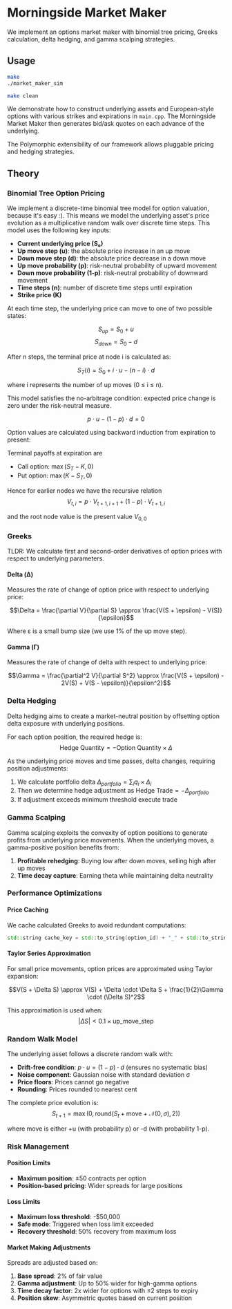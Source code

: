 # Morningside Market Maker

We implement an options market maker with binomial tree pricing, Greeks calculation, delta hedging, and gamma scalping strategies.

## Usage

```bash
make
./market_maker_sim

make clean
```
We demonstrate how to construct underlying assets and European-style options with various strikes and expirations in `main.cpp`. The Morningside Market Maker then generates bid/ask quotes on each advance of the underlying. 

The Polymorphic extensibility of our framework allows pluggable pricing and hedging strategies.

## Theory

### Binomial Tree Option Pricing

We implement a discrete-time binomial tree model for option valuation, because it's easy :). This means we model the underlying asset's price evolution as a multiplicative random walk over discrete time steps. This model uses the following key inputs:

- **Current underlying price (S₀)**
- **Up move step (u)**: the absolute price increase in an up move
- **Down move step (d)**: the absolute price decrease in a down move  
- **Up move probability (p)**: risk-neutral probability of upward movement
- **Down move probability (1-p)**: risk-neutral probability of downward movement
- **Time steps (n)**: number of discrete time steps until expiration
- **Strike price (K)**

At each time step, the underlying price can move to one of two possible states:

$$S_{up} = S_0 + u$$
$$S_{down} = S_0 - d$$

After n steps, the terminal price at node i is calculated as:

$$S_T(i) = S_0 + i \cdot u - (n-i) \cdot d$$

where i represents the number of up moves (0 ≤ i ≤ n).

This model satisfies the no-arbitrage condition: expected price change is zero under the risk-neutral measure.

$$p \cdot u - (1-p) \cdot d = 0$$

Option values are calculated using backward induction from expiration to present:

Terminal payoffs at expiration are
   - Call option: $\max(S_T - K, 0)$
   - Put option: $\max(K - S_T, 0)$

Hence for earlier nodes we have the recursive relation
   $$V_{t,i} = p \cdot V_{t+1,i+1} + (1-p) \cdot V_{t+1,i}$$

and the root node value is the present value $V_{0,0}$

### Greeks

TLDR: We calculate first and second-order derivatives of option prices with respect to underlying parameters.

#### Delta (Δ)
Measures the rate of change of option price with respect to underlying price:

$$\Delta = \frac{\partial V}{\partial S} \approx \frac{V(S + \epsilon) - V(S)}{\epsilon}$$

Where ε is a small bump size (we use 1% of the up move step).

#### Gamma (Γ) 
Measures the rate of change of delta with respect to underlying price:

$$\Gamma = \frac{\partial^2 V}{\partial S^2} \approx \frac{V(S + \epsilon) - 2V(S) + V(S - \epsilon)}{\epsilon^2}$$

### Delta Hedging

Delta hedging aims to create a market-neutral position by offsetting option delta exposure with underlying positions.

For each option position, the required hedge is:
$$\text{Hedge Quantity} = -\text{Option Quantity} \times \Delta$$

As the underlying price moves and time passes, delta changes, requiring position adjustments:

1. We calculate portfolio delta $\Delta_{portfolio} = \sum_i q_i \times \Delta_i$
2. Then we determine hedge adjustment as $\text{Hedge Trade} = -\Delta_{portfolio}$  
3. If adjustment exceeds minimum threshold execute trade

### Gamma Scalping

Gamma scalping exploits the convexity of option positions to generate profits from underlying price movements. When the underlying moves, a gamma-positive position benefits from:

1. **Profitable rehedging**: Buying low after down moves, selling high after up moves
2. **Time decay capture**: Earning theta while maintaining delta neutrality

### Performance Optimizations

#### Price Caching
We cache calculated Greeks to avoid redundant computations:
```cpp
std::string cache_key = std::to_string(option_id) + "_" + std::to_string(price);
```

#### Taylor Series Approximation
For small price movements, option prices are approximated using Taylor expansion:

$$V(S + \Delta S) \approx V(S) + \Delta \cdot \Delta S + \frac{1}{2}\Gamma \cdot (\Delta S)^2$$

This approximation is used when:
$$|\Delta S| < 0.1 \times \text{up\_move\_step}$$

### Random Walk Model

The underlying asset follows a discrete random walk with:
- **Drift-free condition**: $p \cdot u = (1-p) \cdot d$ (ensures no systematic bias)
- **Noise component**: Gaussian noise with standard deviation σ
- **Price floors**: Prices cannot go negative
- **Rounding**: Prices rounded to nearest cent

The complete price evolution is:
$$S_{t+1} = \max(0, \text{round}(S_t + \text{move} + \mathcal{N}(0, \sigma), 2))$$

where move is either +u (with probability p) or -d (with probability 1-p).

### Risk Management

#### Position Limits
- **Maximum position**: ±50 contracts per option
- **Position-based pricing**: Wider spreads for large positions

#### Loss Limits
- **Maximum loss threshold**: -$50,000
- **Safe mode**: Triggered when loss limit exceeded
- **Recovery threshold**: 50% recovery from maximum loss

#### Market Making Adjustments
Spreads are adjusted based on:
1. **Base spread**: 2% of fair value
2. **Gamma adjustment**: Up to 50% wider for high-gamma options
3. **Time decay factor**: 2x wider for options with ≤2 steps to expiry
4. **Position skew**: Asymmetric quotes based on current position



